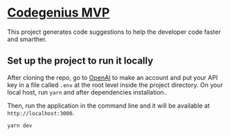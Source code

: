 # [Codegenius MVP](https://code-friend-mvp.vercel.app/)

This project generates code suggestions to help the developer code faster and smarther.

## Set up the project to run it locally

After cloning the repo, go to [OpenAI](https://beta.openai.com/account/api-keys) to make an account and put your API key in a file called `.env` at the root level inside the project directory. On your local host, run `yarn` and after dependencies installation..

Then, run the application in the command line and it will be available at `http://localhost:3000`.

```bash
yarn dev
```

